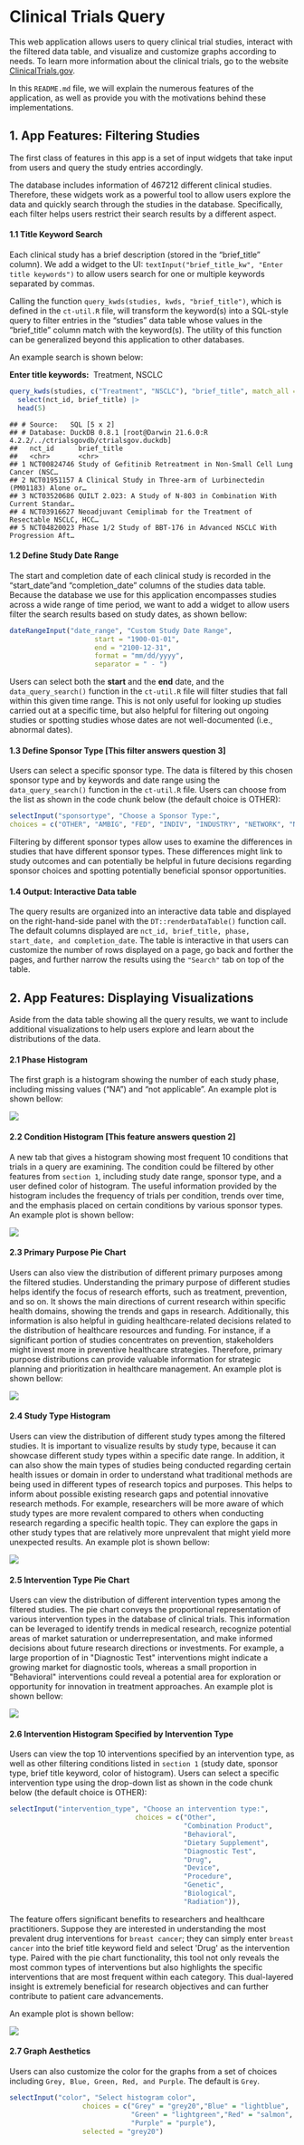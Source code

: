 
# Clinical Trials Query

This web application allows users to query clinical trial studies,
interact with the filtered data table, and visualize and customize
graphs according to needs. To learn more information about the clinical
trials, go to the website
[ClinicalTrials.gov](https://clinicaltrials.gov).

In this `README.md` file, we will explain the numerous features of the
application, as well as provide you with the motivations behind these
implementations.

## 1. App Features: Filtering Studies

The first class of features in this app is a set of input widgets that
take input from users and query the study entries accordingly.

The database includes information of 467212 different clinical studies.
Therefore, these widgets work as a powerful tool to allow users explore
the data and quickly search through the studies in the database.
Specifically, each filter helps users restrict their search results by a
different aspect.

#### **1.1 Title Keyword Search**

Each clinical study has a brief description (stored in the “brief_title”
column). We add a widget to the UI:
`textInput("brief_title_kw", "Enter title keywords")` to allow users
search for one or multiple keywords separated by commas.

Calling the function `query_kwds(studies, kwds, "brief_title")`, which
is defined in the `ct-util.R` file, will transform the keyword(s) into a
SQL-style query to filter entries in the “studies” data table whose
values in the “brief_title” column match with the keyword(s). The
utility of this function can be generalized beyond this application to
other databases.

An example search is shown below:

**Enter title keywords:**  Treatment, NSCLC

``` r
query_kwds(studies, c("Treatment", "NSCLC"), "brief_title", match_all = T) |> 
  select(nct_id, brief_title) |>
  head(5)
```

    ## # Source:   SQL [5 x 2]
    ## # Database: DuckDB 0.8.1 [root@Darwin 21.6.0:R 4.2.2/../ctrialsgovdb/ctrialsgov.duckdb]
    ##   nct_id      brief_title                                                       
    ##   <chr>       <chr>                                                             
    ## 1 NCT00824746 Study of Gefitinib Retreatment in Non-Small Cell Lung Cancer (NSC…
    ## 2 NCT01951157 A Clinical Study in Three-arm of Lurbinectedin (PM01183) Alone or…
    ## 3 NCT03520686 QUILT 2.023: A Study of N-803 in Combination With Current Standar…
    ## 4 NCT03916627 Neoadjuvant Cemiplimab for the Treatment of Resectable NSCLC, HCC…
    ## 5 NCT04820023 Phase 1/2 Study of BBT-176 in Advanced NSCLC With Progression Aft…

#### **1.2 Define Study Date Range**

The start and completion date of each clinical study is recorded in the
“start_date”and “completion_date” columns of the studies data table.
Because the database we use for this application encompasses studies
across a wide range of time period, we want to add a widget to allow
users filter the search results based on study dates, as shown bellow:

``` r
dateRangeInput("date_range", "Custom Study Date Range",
                     start = "1900-01-01",
                     end = "2100-12-31",
                     format = "mm/dd/yyyy",
                     separator = " - ")
```

Users can select both the **start** and the **end** date, and the
`data_query_search()` function in the `ct-util.R` file will filter
studies that fall within this given time range. This is not only useful
for looking up studies carried out at a specific time, but also helpful
for filtering out ongoing studies or spotting studies whose dates are
not well-documented (i.e., abnormal dates).

#### **1.3 Define Sponsor Type** [This filter answers question 3]


Users can select a specific sponsor type. The data is filtered by this 
chosen sponsor type and by keywords and date range using the 
`data_query_search()` function in the `ct-util.R` file. Users can choose 
from the list as shown in the code chunk below (the default choice is OTHER):

``` r
selectInput("sponsortype", "Choose a Sponsor Type:",
choices = c("OTHER", "AMBIG", "FED", "INDIV", "INDUSTRY", "NETWORK", "NIH", "OTHER_GOV", "UNKNOWN")),
```

Filtering by
different sponsor types allow uses to examine the differences in studies 
that have different sponsor types. These differences might link to study 
outcomes and can potentially be helpful in future decisions regarding sponsor 
choices and spotting potentially beneficial sponsor opportunities.

#### **1.4 Output: Interactive Data table**

The query results are organized into an interactive data table and
displayed on the right-hand-side panel with the `DT::renderDataTable()`
function call. The default columns displayed are
`nct_id, brief_title, phase, start_date, and completion_date`. The table
is interactive in that users can customize the number of rows displayed
on a page, go back and forther the pages, and further narrow the results
using the `"Search"` tab on top of the table.

## 2. App Features: Displaying Visualizations

Aside from the data table showing all the query results, we want to
include additional visualizations to help users explore and learn about
the distributions of the data.

#### 2.1 Phase Histogram

The first graph is a histogram showing the number of each study phase,
including missing values (“NA”) and “not applicable”. An example plot is
shown bellow:

![](README_files/figure-gfm/unnamed-chunk-4-1.png)<!-- -->

#### 2.2 Condition Histogram [This feature answers question 2]

A new tab that gives a histogram showing most frequent 10 conditions that trials in a query are examining. The condition could be filtered by other features from `section 1`, including study date range, sponsor type, and a user defined color of histogram. The useful information provided by the histogram includes the frequency of trials per condition, trends over time, and the emphasis placed on certain conditions by various sponsor types. An example plot is shown bellow: 

![](README_files/figure-gfm/condition_hist.png)<!-- -->

#### 2.3 Primary Purpose Pie Chart
Users can also view the distribution of different primary purposes among the filtered studies. Understanding the primary purpose of different studies helps identify the focus of research efforts, such as treatment, prevention, and so on. It shows the main directions of current research within specific health domains, showing the trends and gaps in research. Additionally, this information is also helpful in guiding healthcare-related decisions related to the distribution of healthcare resources and funding. For instance, if a significant portion of studies concentrates on prevention, stakeholders might invest more in preventive healthcare strategies. Therefore, primary purpose distributions can provide valuable information for strategic planning and prioritization in healthcare management. An example plot is shown bellow: 

![](README_files/figure-gfm/primary_purpose.png)


#### 2.4 Study Type Histogram
Users can view the distribution of different study types among the filtered studies. It is important to visualize results by study type, because it can showcase different study types within a specific date range. In addition, it can also show the main types of studies being conducted regarding certain health issues or domain in order to understand what traditional methods are being used in different types of research topics and purposes. This helps to inform about possible existing research gaps and potential innovative research methods. For example, researchers will be more aware of which study types are more revalent compared to others when conducting research regarding a specific health topic. They can explore the gaps in other study types that are relatively more unprevalent that might yield more unexpected results. An example plot is shown bellow: 

![](README_files/figure-gfm/study_type.png)<!-- -->

#### 2.5 Intervention Type Pie Chart

Users can view the distribution of different intervention types among the filtered studies. The pie chart conveys the proportional representation of various intervention types in the database of clinical trials. This information can be leveraged to identify trends in medical research, recognize potential areas of market saturation or underrepresentation, and make informed decisions about future research directions or investments. For example, a large proportion of  in "Diagnostic Test" interventions might indicate a growing market for diagnostic tools, whereas a small proportion in "Behavioral" interventions could reveal a potential area for exploration or opportunity for innovation in treatment approaches. An example plot is shown bellow: 

![](README_files/figure-gfm/inter_pie.png)<!-- -->

#### 2.6 Intervention Histogram Specified by Intervention Type
Users can view the top 10 interventions specified by an intervention type, as well as other filtering conditions listed in `section 1` (study date, sponsor type, brief title keyword, color of histogram). Users can select a specific intervention type using the drop-down list as shown in the code chunk below (the default choice is OTHER):

``` r
selectInput("intervention_type", "Choose an intervention type:",
                               choices = c("Other",
                                           "Combination Product",
                                           "Behavioral",
                                           "Dietary Supplement",
                                           "Diagnostic Test",
                                           "Drug",
                                           "Device",
                                           "Procedure",
                                           "Genetic",
                                           "Biological",
                                           "Radiation")), 
```

The feature offers significant benefits to researchers and healthcare practitioners. Suppose they are interested in understanding the most prevalent drug interventions for `breast cancer`; they can simply enter `breast cancer` into the brief title keyword field and select 'Drug' as the intervention type. Paired with the pie chart functionality, this tool not only reveals the most common types of interventions but also highlights the specific interventions that are most frequent within each category. This dual-layered insight is extremely beneficial for research objectives and can further contribute to patient care advancements.

An example plot is shown bellow: 

![](README_files/figure-gfm/intervention.png)<!-- -->

#### 2.7 Graph Aesthetics

Users can also customize the color for the graphs from a set of choices
including `Grey, Blue, Green, Red, and Purple`. The default is `Grey`.

``` r
selectInput("color", "Select histogram color", 
                  choices = c("Grey" = "grey20","Blue" = "lightblue",
                              "Green" = "lightgreen","Red" = "salmon", 
                              "Purple" = "purple"),
                  selected = "grey20")
```
